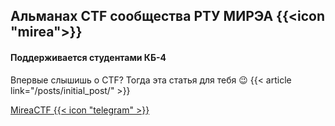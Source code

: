 ## Альманах **CTF** сообщества РТУ МИРЭА {{<icon "mirea">}}
#### Поддерживается студентами КБ-4

Впервые слышишь о CTF? Тогда эта статья для тебя 😉
{{< article link="/posts/initial_post/" >}}

[MireaCTF {{< icon "telegram" >}} ](https://t.me/mireactf)